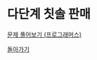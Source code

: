 # 다단계 칫솔 판매

[문제 풀어보기 (프로그래머스)](https://programmers.co.kr/learn/courses/30/lessons/77486)

[돌아가기](/../alg/)